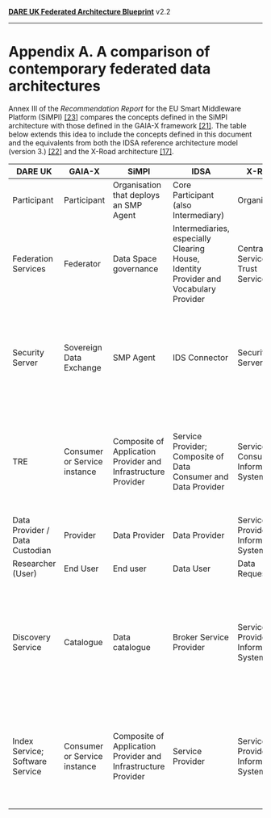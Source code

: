 **[DARE UK Federated Architecture Blueprint](../)**      v2.2

----

# Appendix A. A comparison of contemporary federated data architectures

Annex III of the _Recommendation Report_ for the EU Smart Middleware Platform 
(SiMPl) [[23]](../References.md#ref-23) compares the concepts defined in the SiMPl architecture 
with those defined in the GAIA-X framework [[21]](../References.md#ref-21). The table
below extends this idea to include the concepts defined in this document and the equivalents from both
the IDSA reference architecture model (version 3.) [[22]](../References.md#ref-22) 
and the X-Road architecture [[17]](../References.md#ref-17).


| DARE UK | GAIA-X | SiMPl | IDSA | X-Road | Notes |
| ------- | ------ | ----- | ---- | ------ | ----- |
| Participant | Participant | Organisation that deploys an SMP Agent | Core Participant (also Intermediary) | Organization | |
| Federation Services | Federator | Data Space governance| Intermediaries, especially Clearing House, Identity Provider and Vocabulary Provider | Central Services & Trust Services| | 
| Security Server | Sovereign Data Exchange | SMP Agent | IDS Connector | Security Server | The GAIA-X mapping is imprecise.  It factors out a number of functions that are encapsulated in the other four models.| 
| TRE | Consumer or Service instance |  Composite of Application Provider and Infrastructure Provider |  Service Provider; Composite of Data Consumer and Data Provider |   Service Consumer Information System |   A DARE UK TRE has no direct equivalent but is a specialized example of a generic data consuming service.| 
| Data Provider / Data Custodian | Provider | Data Provider | Data Provider | Service Provider Information System | | 
| Researcher (User) | End User | End user | Data User | Data Requestor| | 
| Discovery Service | Catalogue | Data catalogue | Broker Service Provider | Service Provider Information System | A catalogue or discovery service in X-Road would be a specialised kind of Information System hosted by a Service Provider.| 
| Index Service; Software Service | Consumer or Service instance | Composite of Application Provider and Infrastructure  Provider | Service Provider | Service Provider Information System | All DARE UK services can be modelled the same way in terms of their interaction with the federation structure. | 


